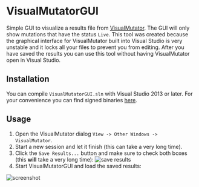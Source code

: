 # VisualMutatorGUI

Simple GUI to visualize a results file from [VisualMutator](https://github.com/pavzaj/visualmutator/releases). The GUI will only show mutations that have the status `Live`. This tool was created because the graphical interface for VisualMutator built into Visual Studio is very unstable and it locks all your files to prevent you from editing. After you have saved the results you can use this tool without having VisualMutator open in Visual Studio.

## Installation

You can compile `VisualMutatorGUI.sln` with Visual Studio 2013 or later. For your convenience you can find signed binaries [here](https://github.com/mrexodia/VisualMutatorGUI/releases).

## Usage

1. Open the VisualMutator dialog `View -> Other Windows -> VisualMutator`.
2. Start a new session and let it finish (this can take a very long time).
3. Click the `Save Results...` button and make sure to check both boxes (this **will** take a very long time):
   ![save results](https://i.imgur.com/3Zy2Ucy.png)
4. Start VisualMutatorGUI and load the saved results:

![screenshot](https://i.imgur.com/figY7cM.png)
